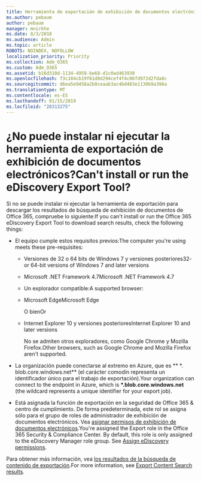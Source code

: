 ```yaml
---
title: Herramienta de exportación de exhibición de documentos electrónicos
ms.author: pebaum
author: pebaum
manager: mnirkhe
ms.date: 8/3/2018
ms.audience: Admin
ms.topic: article
ROBOTS: NOINDEX, NOFOLLOW
localization_priority: Priority
ms.collection: Adm_O365
ms.custom: Adm_O365
ms.assetid: b16d310d-1134-4959-be68-d1c0ad463930
ms.openlocfilehash: f3c184cb19f61d8d294cef4f4c06fd972d2fda8c
ms.sourcegitcommit: d6ea5e9458a2b8ceaab3ac4bd483e1130b9a398a
ms.translationtype: MT
ms.contentlocale: es-ES
ms.lasthandoff: 01/15/2019
ms.locfileid: "28313275"
---
```

# <a name="cant-install-or-run-the-ediscovery-export-tool"></a><span data-ttu-id="a9f9d-102">¿No puede instalar ni ejecutar la herramienta de exportación de exhibición de documentos electrónicos?</span><span class="sxs-lookup"><span data-stu-id="a9f9d-102">Can't install or run the eDiscovery Export Tool?</span></span>

<span data-ttu-id="a9f9d-103">Si no se puede instalar ni ejecutar la herramienta de exportación para descargar los resultados de búsqueda de exhibición de documentos de Office 365, compruebe lo siguiente:</span><span class="sxs-lookup"><span data-stu-id="a9f9d-103">If you can't install or run the Office 365 eDiscovery Export Tool to download search results, check the following things:</span></span>
  
- <span data-ttu-id="a9f9d-104">El equipo cumple estos requisitos previos:</span><span class="sxs-lookup"><span data-stu-id="a9f9d-104">The computer you're using meets these pre-requisites:</span></span>
    
  - <span data-ttu-id="a9f9d-105">Versiones de 32 o 64 bits de Windows 7 y versiones posteriores</span><span class="sxs-lookup"><span data-stu-id="a9f9d-105">32- or 64-bit versions of Windows 7 and later versions</span></span>
    
  - <span data-ttu-id="a9f9d-106">Microsoft .NET Framework 4.7</span><span class="sxs-lookup"><span data-stu-id="a9f9d-106">Microsoft .NET Framework 4.7</span></span>
    
  - <span data-ttu-id="a9f9d-107">Un explorador compatible:</span><span class="sxs-lookup"><span data-stu-id="a9f9d-107">A supported browser:</span></span>
    
  - <span data-ttu-id="a9f9d-108">Microsoft Edge</span><span class="sxs-lookup"><span data-stu-id="a9f9d-108">Microsoft Edge</span></span>
    
    <span data-ttu-id="a9f9d-109">O bien</span><span class="sxs-lookup"><span data-stu-id="a9f9d-109">Or</span></span>
    
  - <span data-ttu-id="a9f9d-110">Internet Explorer 10 y versiones posteriores</span><span class="sxs-lookup"><span data-stu-id="a9f9d-110">Internet Explorer 10 and later versions</span></span>
    
    <span data-ttu-id="a9f9d-111">No se admiten otros exploradores, como Google Chrome y Mozilla Firefox.</span><span class="sxs-lookup"><span data-stu-id="a9f9d-111">Other browsers, such as Google Chrome and Mozilla Firefox aren't supported.</span></span>
    
- <span data-ttu-id="a9f9d-112">La organización puede conectarse al extremo en Azure, que es \*\* \*. blob.core.windows.net\*\* (el carácter comodín representa un identificador único para el trabajo de exportación).</span><span class="sxs-lookup"><span data-stu-id="a9f9d-112">Your organization can connect to the endpoint in Azure, which is **\*.blob.core.windows.net** (the wildcard represents a unique identifier for your export job).</span></span> 
    
- <span data-ttu-id="a9f9d-p101">Está asignada la función de exportación en la seguridad de Office 365 &amp; centro de cumplimiento. De forma predeterminada, este rol se asigna sólo para el grupo de roles de administrador de exhibición de documentos electrónicos. Vea [asignar permisos de exhibición de documentos electrónicos](https://support.office.com/article/assign-ediscovery-permissions-in-the-office-365-security-compliance-center-5b9a067b-9d2e-4aa5-bb33-99d8c0d0b5d7#moreinfo).</span><span class="sxs-lookup"><span data-stu-id="a9f9d-p101">You're assigned the Export role in the Office 365 Security &amp; Compliance Center. By default, this role is only assigned to the eDiscovery Manager role group. See [Assign eDiscovery permissions](https://support.office.com/article/assign-ediscovery-permissions-in-the-office-365-security-compliance-center-5b9a067b-9d2e-4aa5-bb33-99d8c0d0b5d7#moreinfo).</span></span>
    
<span data-ttu-id="a9f9d-116">Para obtener más información, vea [los resultados de la búsqueda de contenido de exportación](https://support.office.com/article/Export-Content-Search-results-from-the-Office-365-Security-Compliance-Center-ed48d448-3714-4c42-85f5-10f75f6a4278).</span><span class="sxs-lookup"><span data-stu-id="a9f9d-116">For more information, see [Export Content Search results](https://support.office.com/article/Export-Content-Search-results-from-the-Office-365-Security-Compliance-Center-ed48d448-3714-4c42-85f5-10f75f6a4278).</span></span>
  

